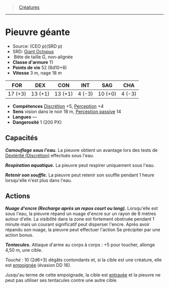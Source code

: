 ﻿---
!MonsterItem
Family: MonsterHD
Type: Bête
Size: G
Alignment: non-alignée
ArmorClass: 11
HitPoints: 52 (8d10+8)
Speed: 3 m, nage 18 m
Strength: 17 (+3)
Dexterity: 13 (+1)
Constitution: 13 (+1)
Intelligence: ' 4 (-3)'
Wisdom: 10 (+0)
Charisma: ' 4 (-3)'
Skills: '[Discrétion](hd_abilities_dexterity_discretion.md) +5, [Perception](hd_abilities_wisdom_perception.md) +4'
Senses: vision dans le noir 18 m, [Perception passive](hd_abilities_dexterity_perception_passive.md) 14
Languages: —
Challenge: 1 (200 PX)
Id: monsters_hd.md#pieuvre-géante
ParentLink: monsters_hd.md#créatures
Name: Pieuvre géante
ParentName: Créatures
NameLevel: 1
AltName: '[Giant Octopus](srd_monsters_giant_octopus.md)'
Source: (CEO p)(SRD p)
Attributes: {}
---
> [Créatures](hd_monsters.md)

---

# Pieuvre géante

- Source: (CEO p)(SRD p)
- SRD: [Giant Octopus](srd_monsters_giant_octopus.md)
-  Bête de taille G, non-alignée
- **Classe d'armure** 11
- **Points de vie** 52 (8d10+8)
- **Vitesse** 3 m, nage 18 m

|FOR|DEX|CON|INT|SAG|CHA|
|---|---|---|---|---|---|
|17 (+3)|13 (+1)|13 (+1)| 4 (-3)|10 (+0)| 4 (-3)|

- **Compétences** [Discrétion](hd_abilities_dexterity_discretion.md) +5, [Perception](hd_abilities_wisdom_perception.md) +4
- **Sens** vision dans le noir 18 m, [Perception passive](hd_abilities_dexterity_perception_passive.md) 14
- **Langues** —
- **Dangerosité** 1 (200 PX)

## Capacités

**_Camouflage sous l'eau._** La pieuvre obtient un avantage lors des tests de [Dextérité (Discrétion)](hd_abilities_dexterity_discretion.md) effectués sous l'eau.

**_Respiration aquatique._** La pieuvre peut respirer uniquement sous l'eau.

**_Retenir son souffle._** La pieuvre peut retenir son souffle pendant 1 heure lorsqu'elle n'est plus dans l'eau.

## Actions

**_Nuage d'encre (Recharge après un repos court ou long)._** Lorsqu'elle est sous l'eau, la pieuvre répand un nuage d'encre sur un rayon de 6 mètres autour d'elle. La visibilité dans la zone est fortement obstruée pendant 1 minute mais un courant significatif peut disperser l'encre. Après avoir répandu son nuage, la pieuvre peut effectuer l'action Se précipiter par une action bonus.

**_Tentacules._** Attaque d'arme au corps à corps : +5 pour toucher, allonge 4,50 m, une cible.

_Touché :_ 10 (2d6+3) dégâts contondants et, si la cible est une créature, elle est [empoignée](hd_conditions_empoigne.md) (évasion DD 16).

Jusqu'au terme de cette empoignade, la cible est [entravée](hd_conditions_entrave.md) et la pieuvre ne peut pas utiliser ses tentacules contre une autre cible.

